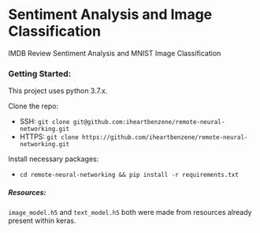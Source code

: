 # Sentiment Analysis and Image Classification
IMDB Review Sentiment Analysis and MNIST Image Classification

### Getting Started:
This project uses python 3.7.x.

Clone the repo:
+ SSH: `git clone git@github.com:iheartbenzene/remote-neural-networking.git`
+ HTTPS: `git clone https://github.com/iheartbenzene/remote-neural-networking.git`

Install necessary packages:
+ `cd remote-neural-networking && pip install -r requirements.txt`

##### Resources:
`image_model.h5` and `text_model.h5` both were made from resources already present within keras.

